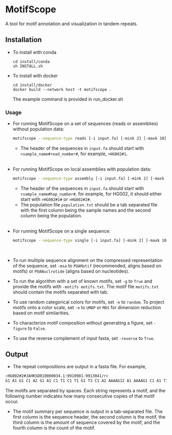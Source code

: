 
# MotifScope
A tool for motif annotation and visualization in tandem repeats.

## Installation
- To install with conda
  ```
  cd install/conda
  sh INSTALL.sh
  ```
- To install with docker
  ```
  cd install/docker
  docker build --network host -t motifscope .
  ```
  The example command is provided in run_docker.sh
  <br>
### Usage
- For running MotifScope on a set of sequences (reads or assemblies) without population data:
  ```bash
  motifscope --sequence-type reads [-i input.fa] [-mink 2] [-maxk 10] [-o output.prefix]
  ```
    - The header of the sequences in ```input.fa``` should start with ```>sample_name#read_number#```, for example, ```>HG002#1```. <br>
    <br>
- For running MotifScope on local assemblies with population data:
  ```bash
  motifscope --sequence-type assembly [-i input.fa] [-mink 2] [-maxk 10] [-p population.txt] [-o output.prefix]
  ```
    - The header of the sequences in ```input.fa``` should start with ```>sample_name#hap_number#```, for example, for HG002, it should either start with ```>HG002#1#``` or ```>HG002#2#```. <br>
    - The population file ```population.txt``` should be a tab separated file with the first column being the sample names and the second column being the population. <br>
    <br>
    
- For running MotifScope on a single sequence:
  ```bash
  motifscope --sequence-type single [-i input.fa] [-mink 2] [-maxk 10] [-o output.prefix]
  ```
<br>

- To run multiple sequence alignment on the compressed representation of the sequence, set ```-msa``` to ```POAMotif``` (recommended, aligns based on motifs) or ```POANuclrotide``` (aligns based on nucleotides). <br>

- To run the algorithm with a set of known motifs, set ```-g``` to ```True``` and provide the motifs with ```-motifs motifs.txt```. The motif file ```motifs.txt``` should contain the motifs separated with tab. <br>

- To use random categorical colors for motifs, set ```-e``` to ```random```. To project motifs onto a color scale, set ```-e``` to ```UMAP``` or ```MDS``` for dimension reduction based on motif similarities. <br>

- To characterize motif composition without generating a figure, set ```-figure``` to ```False```. <br>

- To use the reverse complement of input fasta, set ```-reverse``` to ```True```. <br>

## Output
- The repeat compositions are output in a fasta file. For example,
```bash
>HG002#2#JAHKSD010000034.1:9910981-9913041/rc
G1 A1 G1 C1 A2 G1 A1 C1 T1 C1 T1 G1 T3 C1 A2 AAAAG12 A1 AAAAG1 C1 A1 T1 G1 T2 C1 T1 A3 G1 A1 G1
```
The motifs are separated by spaces. Each string represents a motif, and the following number indicates how many consecutive copies of that motif occur. <br>

- The motif summary per sequence is output in a tab-separated file. The first column is the sequence header, the second column is the motif, the third column is the amount of sequence covered by the motif, and the fourth column is the count of the motif. 
